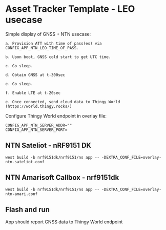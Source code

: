 # Asset Tracker Template - LEO usecase

Simple display of GNSS + NTN usecase:

    a. Provision ATT with time of pass(es) via CONFIG_APP_NTN_LEO_TIME_OF_PASS.

    b. Upon boot, GNSS cold start to get UTC time.

    c. Go sleep.

    d. Obtain GNSS at t-300sec

    e. Go sleep.

    f. Enable LTE at t-20sec

    e. Once connected, send cloud data to Thingy World (https://world.thingy.rocks/)

Configure Thingy World endpoint in overlay file:
```shell
CONFIG_APP_NTN_SERVER_ADDR=""
CONFIG_APP_NTN_SERVER_PORT=
```

## NTN Sateliot - nRF9151 DK

```shell
west build -b nrf9151dk/nrf9151/ns app -- -DEXTRA_CONF_FILE=overlay-ntn-sateliot.conf
```

## NTN Amarisoft Callbox - nrf9151dk

```shell
west build -b nrf9151dk/nrf9151/ns app -- -DEXTRA_CONF_FILE=overlay-ntn-amari.conf
```

## Flash and run

App should report GNSS data to Thingy World endpoint
